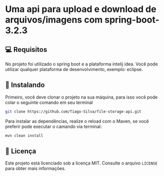 # Uma api para upload e download de arquivos/imagens com spring-boot-3.2.3

## 💻 Requisitos

No projeto foi utilizado o spring boot e a plataforma intelij idea. Você pode utilizar qualquer plataforma de desenvolvimento, exemplo: eclipse.


## 🚀 Instalando

Primeiro, você deve clonar o projeto na sua máquina, para isso você
pode colar o seguinte comando em seu terminal

```bash
git clone https://github.com/Tiago-Silva/file-storage-api.git
```

Para instalar as dependências, realize o reload com o Maven, se você preferir pode executar o camando via terminal:

```bash
mvn clean install
```


## 📝 Licença

Este projeto está licenciado sob a licença MIT. Consulte o arquivo `LICENSE` para obter mais informações.

